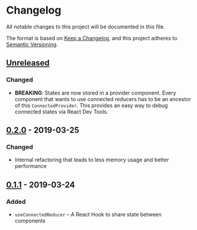 # Changelog
All notable changes to this project will be documented in this file.

The format is based on [Keep a Changelog](https://keepachangelog.com/en/1.0.0/),
and this project adheres to [Semantic Versioning](https://semver.org/spec/v2.0.0.html).

## [Unreleased]
### Changed
- **BREAKING**: States are now stored in a provider component. Every component that wants to use connected reducers has to be an ancestor of this `ConnectedProvider`. This provides an easy way to debug connected states via React Dev Tools.

## [0.2.0] - 2019-03-25
### Changed
- Internal refactoring that leads to less memory usage and better performance

## [0.1.1] - 2019-03-24
### Added
- `useConnectedReducer` – A React Hook to share state between components

[Unreleased]: https://github.com/pmk1c/react-connected-reducers/compare/v0.2.0...HEAD
[0.2.0]: https://github.com/pmk1c/react-connected-reducers/releases/tag/v0.2.0
[0.1.1]: https://github.com/pmk1c/react-connected-reducers/releases/tag/v0.1.1
